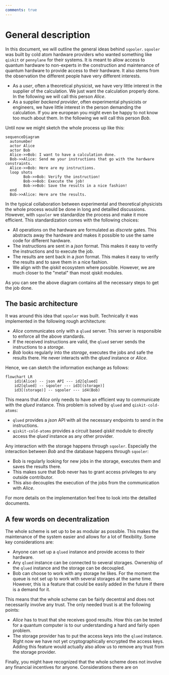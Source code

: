```yaml
---
comments: true
---
```


# General description

In this document, we will outline the general ideas behind `sqooler`. `sqooler` was built by cold atom hardware providers who wanted something like `qiskit` or `pennylane` for their systems. It is meant to allow access to quantum hardware to non-experts in the construction and maintenance of quantum hardware to provide access to their hardware. It also stems from the observation the different people have very different interests.

 - As a *user*, often a theoretical physicist,  we have very little interest in the supplier of the calculation. We just want the calculation properly done. In the following we will call this person *Alice*.
 - As a supplier *backend provider*, often experimental physicists or engineers, we have little interest in the person demanding the calculation. If you are european you might even be happy to not know too much about them. In the following we will call this person *Bob*.
 
 Until now we might sketch the whole process up like this:

``` mermaid
sequenceDiagram
  autonumber
  actor Alice
  actor Bob
  Alice->>Bob: I want to have a calculation done.
  Bob->>Alice: Send me your instructions that go with the hardware constraints.
  Alice->>Bob: Here are my instructions.
  loop shots
        Bob->>Bob: Verify the instruction!
        Bob->>Bob: Execute the job!
        Bob->>Bob: Save the results in a nice fashion!
  end
  Bob->>Alice: Here are the results.
```

In the typical collaboration between experimental and theoretical physicists the whole process would be done in long and detailled discussions. However, with `sqooler` we standardize the process and make it more efficient. This standardization comes with the following choices:

- All operations on the hardware are formulated as *discrete* gates. This abstracts away the hardware and makes it possible to use the same code for different hardware.
- The instructions are sent in a *json* format. This makes it easy to verify the instructions and to execute the job.
- The results are sent back in a *json* format. This makes it easy to verify the results and to save them in a nice fashion.
- We align with the *qiskit* ecosystem where possible. However, we are much closer to the "metal" than most qiskit modules.

As you can see the above diagram contains all the necessary steps to get the job done. 

## The basic architecture

It was around this idea that `sqooler` was built. Technically it was implemented in the following rough architecture:

- *Alice* communicates only with a `qlued` server. This server is responsible to enforce all the above standards.
- If the received instructions are valid, the `qlued` server sends the instructions to a *storage*.
- *Bob* looks regularly into the *storage*, executes the jobs and safe the results there. He never interacts with the *qlued* instance or *Alice*.

Hence, we can sketch the information exchange as follows:

``` mermaid
flowchart LR
    id1(Alice) -- json API --- id2[qlued]
    id2[qlued] -- sqooler --- id3[(storage)]
    id3[(storage)] -- sqooler --- id4(Bob)
```

This means that *Alice* only needs to have an efficient way to communicate with the *qlued* instance. This problem is solved by `qlued` and `qiskit-cold-atoms`:

- `qlued` provides a *json* API with all the necessary endpoints to send in the instructions.
- `qiskit-cold-atoms` provides a circuit based *qiskit* module to directly access the *qlued* instance as any other provider.

Any interaction with the storage happens through `sqooler`.  Especially the interaction between *Bob* and the database happens through `sqooler`:

- Bob is regularly looking for new jobs in the storage, executes them and saves the results there.
- This makes sure that Bob never has to grant access privileges to any outside contributor.
- This also decouples the execution of the jobs from the communication with *Alice*.

For more details on the implementation feel free to look into the detailled documents. 

## A few words on decentralization

The whole scheme is set up to be as modular as possible. This makes the maintenance of the system easier and allows for a lot of flexibility. Some key considerations are:

- Anyone can set up a `qlued` instance and provide access to their hardware.
- Any `qlued` instance can be connected to several storages. Ownership of the `qlued` instance and the storage can be decoupled.
- Bob can choose to work with any storage he likes. For the moment the queue is not set up to work with several storages at the same time. However, this is a feature that could be easily added in the future if there is a demand for it.

This means that the whole scheme can be fairly decentral and does not necessarily involve any trust. The only needed trust is at the following points:

- *Alice* has to trust that she receives good results. How this can be tested for a quantum computer is to our understanding a hard and fairly open problem.
- The storage provider has to put the access keys into the `qlued` instance. Right now we have not yet cryptographically encrypted the access keys. Adding this feature would actually also allow us to remove any trust from the storage provider.

Finally, you might have recognized that the whole scheme does not involve any financial incentives for anyone. Considerations there are on 
